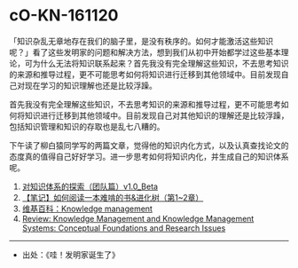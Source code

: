 # cO-KN-161120



「知识杂乱无章地存在我们的脑子里，是没有秩序的。如何才能激活这些知识呢？」看了这些发明家的问题和解决方法，想到我们从初中开始都学过这些基本理论，可为什么无法将知识联系起来？首先我没有完全理解这些知识，不去思考知识的来源和推导过程，更不可能思考如何将知识进行迁移到其他领域中。目前发现自己对现在学习的知识理解也还是比较浮躁。


首先我没有完全理解这些知识，不去思考知识的来源和推导过程，更不可能思考如何将知识进行迁移到其他领域中。目前发现自己对其他知识的理解还是比较浮躁，包括知识管理和知识的存取也是乱七八糟的。

下午读了柳白猿同学写的两篇文章，觉得他的知识内化方式，以及认真查找论文的态度真的值得自己好好学习。进一步思考如何将知识内化，并生成自己的知识体系呢。


1. [对知识体系的探索（团队篇）v1.0_Beta](http://mp.weixin.qq.com/s?src=3&timestamp=1479794582&ver=1&signature=skf2YcU2DFlPy5ELEizIhbVYYL9pmpdrCv2hzqjyuXzbz5HZlvd0SpoG8ukAzTBE3lbQA4j95t69W1TWngP81xIrTLkyzA-6bBN6N5yBe48Lho4aovk9bBL*hahZFZzbLQ5iEyOVo6pSfPfzXN1id3tAf4Uii9jax2BmExDIuNM=)
2. [【笔记】如何阅读一本难啃的书&进化树（第1~2章）](http://mp.weixin.qq.com/s?src=3&timestamp=1479794582&ver=1&signature=skf2YcU2DFlPy5ELEizIhbVYYL9pmpdrCv2hzqjyuXwtJ*a*qOS3EE*vLPI8zXixqzhdYqzYf1lD7ROtncp9hmvppSes75zo6BBYAqODo5IMuyhAi5CFer5bsNoeBJqmeZLdTfE2bAvL8VSeJRm6ZCbxCIs-MzvQ*4UevI08uWA=)
3. [维基百科：Knowledge management](https://en.wikipedia.org/wiki/Knowledge_management)
4. [Review: Knowledge Management and Knowledge Management Systems: Conceptual Foundations and Research Issues](http://www.jstor.org/stable/3250961?seq=1#page_scan_tab_contents)

---

- 出处：《哇！发明家诞生了》